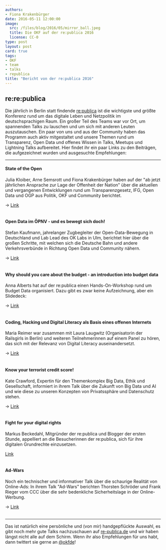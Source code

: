 ```yaml
---
authors:
- Fiona Krakenbürger
date: 2016-05-11 12:00:00
image:
  src: /files/blog/2016/05/mirror_ball.jpeg
  title: Die OKF auf der re:publica 2016 
  license: CC-0
type: post
layout: post
card: true
tags:
- OKF
- team
- talks
- republica
title: "Bericht von der re:publica 2016"
---
```

<h2>re:re:publica</h2>


Die jährlich in Berlin statt findende <a href="https://re-publica.de">re:publica</a> ist die wichtigste und größte Konferenz rund um das digitale Leben und Netzpolitik im deutschsprachigen Raum. Ein großer Teil des Teams war vor Ort, um spannenden Talks zu lauschen und um sich mit anderen Leuten auszutauschen. Ein paar von uns und aus der Community haben das Programm auch aktiv mitgestaltet und unsere Themen rund um Transparenz, Open Data und offenes Wissen in Talks, Meetups und Lightning Talks aufbereitet. Hier findet ihr ein paar Links zu den Beiträgen, die aufgezeichnet wurden und ausgesuchte Empfehlungen:

<hr>

<h4>State of the Open</h4>
<p>Julia Kloiber, Arne Semsrott und Fiona Krakenbürger haben auf der "ab jetzt jährlichen Ansprache zur Lage der Offenheit der Nation" über die aktuellen und vergangenen Entwicklungen rund um Transparenzgesetz, IFG, Open Data und OGP aus Politik, OKF und Community berichtet.</p>

-> <a href="https://re-publica.de/en/16/session/state-open">Link</a>
<br><br>

<h4>Open Data im ÖPNV - und es bewegt sich doch!</h4>
<p>Stefan Kaufmann, jahrelanger Zugbegleiter der Open-Data-Bewegung in Deutschland und Lab Lead des OK Labs in Ulm, berichtet hier über die großen Schritte, mit welchen sich die Deutsche Bahn und andere Verkehrsverbünde in Richtung Open Data und Community nähern.</p>

-> <a href="https://re-publica.de/16/session/open-data-im-opnv-und-es-bewegt-sich-doch">Link</a>
<br><br>

<h4>Why should you care about the budget - an introduction into budget data</h4>
<p>Anna Alberts hat auf der re:publica einen Hands-On-Workshop rund um Budget Data organisiert. Dazu gibt es zwar keine Aufzeichnung, aber ein Slidedeck:

-> <a href="http://www.slideshare.net/OpenBudgetsEU/the-budget-do-you-care">Link</a>
<br><br>

<h4>Coding, Hacking und Digital Literacy als Basis eines offenen Internets</h4>
<p>Maria Reimer war zusammen mit Laura Laugwitz (Organisatorin der Railsgirls in Berlin) und weiteren Teilnehmerinnen auf einem Panel zu hören, das sich mit der Relevanz von Digital Literacy auseinandersetzt.</p>

-> <a href="https://re-publica.de/16/session/coding-hacking-und-digital-literacy-basis-eines-offenen-internets">Link</a>
<br><br>

<h4>Know your terrorist credit score!</h4>
<p>Kate Crawford, Expertin für den Themenkomplex Big Data, Ethik und Gesellschaft, informiert in ihrem Talk über die Zukunft von Big Data und AI und wie diese zu unseren Konzepten von Privatssphäre und Datenschutz stehen.</p>

-> <a href="https://re-publica.de/16/session/know-your-terrorist-credit-score">Link</a>
<br><br>

<h4>Fight for your digital rights</h4>
<p>Markus Beckedahl, Mitgründer der re:publica und Blogger der ersten Stunde, appelliert an die Besucherinnen der re:publica, sich für ihre digitalen Grundrechte einzusetzen. </p>

<a href="https://re-publica.de/16/session/fight-your-digital-rights">Link</a>
<br><br>

<h4>Ad-Wars</h4>
<p>Noch ein technischer und informativer Talk über die schaurige Realität von Online-Ads: In ihrem Talk "Ad-Wars" berichten Thorsten Schröder und Frank Rieger vom CCC über die sehr bedenkliche Sicherheitslage in der Online-Werbung.</p>

-> <a href="https://re-publica.de/16/session/ad-wars-ausflug-realitat-online-werbung">Link</a>
<br><br>

<hr>

<p>Das ist natürlich eine persönliche und (von mir) handgepflückte Auswahl, es gibt noch mehr gute Talks nachzuschauen auf <a href="https://re-publica.de ">re-publica.de</a> und wir haben längst nicht alle auf dem Schirm. Wenn ihr also Empfehlungen für uns habt, dann twittert sie gerne an <a href="http://twitter.com/okfde">@okfde</a>!</p>
